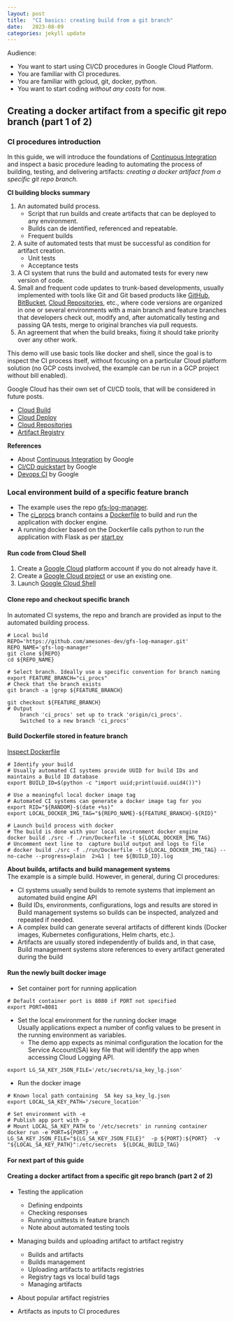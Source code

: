 ```yaml
---
layout: post
title:  "CI basics: creating build from a git branch"
date:   2023-08-09
categories: jekyll update
---
```

Audience: 
* You want to start using CI/CD procedures in Google Cloud Platform.
* You are familiar with CI procedures.
* You are familiar with gcloud, git,  docker, python.
* You want to start coding *without any costs* for now. 

## Creating a docker artifact from a specific git repo branch (part 1 of 2)
### CI procedures introduction  
In this guide, we will introduce the foundations of 
[Continuous Integration](https://cloud.google.com/architecture/devops/devops-tech-continuous-integration)
and inspect a basic procedure leading to automating the process of building, testing, and delivering artifacts:
*creating a docker artifact from a specific git repo branch*.
 
**CI building blocks summary**  
1. An automated build process.
   * Script that run builds and create artifacts that can be deployed to any environment.  
   * Builds can de identified, referenced and repeatable.
   * Frequent builds  
2. A suite of automated tests that must be successful as condition for artifact creation.
   * Unit tests
   * Acceptance tests
3. A CI system that runs the build and automated tests for every new version of code.
4. Small and frequent code updates to trunk-based developments, usually implemented with tools like Git and Git based 
products like [GitHub](https://github.com/), [BitBucket](https://bitbucket.org/), 
 [Cloud Repositories](https://cloud.google.com/source-repositories/docs), etc., where code versions are organized in one
or several environments with a main branch and feature branches that developers check out, modify and, after 
automatically testing and passing QA tests, merge to original branches via pull requests.  
5. An agreement that when the build breaks, fixing it should take priority over any other work.  

This demo will use basic tools like docker and shell, since the goal is to inspect the CI process itself, without 
focusing on a particular Cloud platform solution (no GCP costs involved, the example can be run in a GCP project
without bill enabled).  

Google Cloud has their own set of CI/CD tools, that will be considered in future posts.
* [Cloud Build](https://cloud.google.com/build/docs)
* [Cloud Deploy](https://cloud.google.com/deploy/docs)
* [Cloud Repositories](https://cloud.google.com/source-repositories/docs)
* [Artifact Registry](https://cloud.google.com/artifact-registry/docs)

 
**References**
* About [Continuous Integration](https://cloud.google.com/architecture/devops/devops-tech-continuous-integration)
by Google
* [CI/CD quickstart](https://cloud.google.com/docs/ci-cd) by Google
* [Devops CI](https://cloud.google.com/architecture/devops/devops-tech-continuous-integration) by Google 
 

### Local environment build of a specific feature branch
* The example uses the repo [gfs-log-manager](https://github.com/amesones-dev/gfs-log-manager.git).  
* The [ci_procs](https://github.com/amesones-dev/gfs-log-manager/tree/ci_procs) branch contains a [Dockerfile](https://github.com/amesones-dev/gfs-log-manager/blob/ci_procs/run/Dockerfile) to build and run the application with docker engine.  
* A running docker based on the Dockerfile calls python to run the application with Flask as per [start.py](https://github.com/amesones-dev/gfs-log-manager/blob/ci_procs/src/start.py)

#### Run code from Cloud Shell
1. Create a [Google Cloud](https://console.cloud.google.com/home/dashboard) platform account if you do not already have it.
2. Create a [Google Cloud project](https://developers.google.com/workspace/guides/create-project) or use an existing one.
3. Launch [Google Cloud Shell](https://console.cloud.google.com/home/)

#### Clone repo and checkout specific branch
In automated CI systems, the repo and branch are provided as input to the automated building process. 
```shell
# Local build
REPO='https://github.com/amesones-dev/gfs-log-manager.git'
REPO_NAME='gfs-log-manager'
git clone ${REPO}
cd ${REPO_NAME}

# Select branch. Ideally use a specific convention for branch naming
export FEATURE_BRANCH="ci_procs"
# Check that the branch exists
git branch -a |grep ${FEATURE_BRANCH}

git checkout ${FEATURE_BRANCH}
# Output
    branch 'ci_procs' set up to track 'origin/ci_procs'.
    Switched to a new branch 'ci_procs'
````    

#### Build Dockerfile stored in feature branch
[Inspect Dockerfile](https://raw.githubusercontent.com/amesones-dev/gfs-log-manager/ci_procs/run/Dockerfile)
```shell
# Identify your build
# Usually automated CI systems provide UUID for build IDs and maintains a Build ID database
export BUILD_ID=$(python -c "import uuid;print(uuid.uuid4())")

# Use a meaningful local docker image tag
# Automated CI systems can generate a docker image tag for you
export RID="${RANDOM}-$(date +%s)" 
export LOCAL_DOCKER_IMG_TAG="${REPO_NAME}-${FEATURE_BRANCH}-${RID}"

# Launch build process with docker
# The build is done with your local environment docker engine
docker build ./src -f ./run/Dockerfile -t ${LOCAL_DOCKER_IMG_TAG}
# Uncomment next line to  capture build output and logs to file
# docker build ./src -f ./run/Dockerfile -t ${LOCAL_DOCKER_IMG_TAG} --no-cache --progress=plain  2>&1 | tee ${BUILD_ID}.log
```

**About builds, artifacts and build management systems**  
The example is a simple build. However, in general, during CI procedures:
* CI systems usually send builds to remote systems that implement an automated build engine API  
* Build IDs, environments,  configurations, logs and results are stored in Build management systems so builds can be 
inspected, analyzed and repeated if needed.
* A complex build can generate several artifacts of different kinds (Docker images, Kubernetes configurations, Helm 
charts, etc.).
* Artifacts are usually stored independently of builds and, in that case, Build management systems store references 
to every artifact generated during the build  


#### Run the newly built docker image
* Set container port for running application  
 
```shell
# Default container port is 8080 if PORT not specified
export PORT=8081
```

* Set the local environment for the running docker image  
Usually applications expect a number of config values to be present in the running environment as variables.  
  * The demo app expects as minimal configuration the location for the Service Account(SA) key file that will identify 
  the app when accessing Cloud Logging API.  

```shell
export LG_SA_KEY_JSON_FILE='/etc/secrets/sa_key_lg.json'
```

* Run the docker image  
 
```shell
# Known local path containing  SA key sa_key_lg.json
export LOCAL_SA_KEY_PATH='/secure_location'

# Set environment with -e
# Publish app port with -p 
# Mount LOCAL_SA_KEY_PATH to '/etc/secrets' in running container
docker run -e PORT=${PORT} -e LG_SA_KEY_JSON_FILE="${LG_SA_KEY_JSON_FILE}"  -p ${PORT}:${PORT}  -v "${LOCAL_SA_KEY_PATH}":/etc/secrets  ${LOCAL_BUILD_TAG}
```


#### For next part of this guide 
#### Creating a docker artifact from a specific git repo branch (part 2 of 2)
* Testing the application
  * Defining endpoints
  * Checking responses
  * Running unittests in feature branch
  * Note about automated testing tools

* Managing builds and uploading artifact to artifact registry
  * Builds and artifacts
  * Builds management 
  * Uploading artifacts to artifacts registries
  * Registry tags vs local build tags
  * Managing artifacts

* About popular artifact registries
* Artifacts as inputs to CI procedures  






